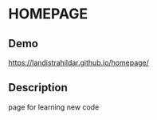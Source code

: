 # HOMEPAGE

##  Demo
https://landistrahildar.github.io/homepage/

## Description
page for learning new code
